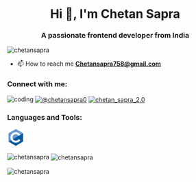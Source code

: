 <h1 align="center">Hi 👋, I'm Chetan Sapra</h1>
<h3 align="center">A passionate frontend developer from India</h3>

<p align="left"> <img src="https://komarev.com/ghpvc/?username=chetansapra&label=Profile%20views&color=0e75b6&style=flat" alt="chetansapra" /> </p>

- 📫 How to reach me **Chetansapra758@gmail.com**

<h3 align="left">Connect with me:</h3>
<img align =  "right " alt="coding" width = "400" src= "https://user-images.githubusercontent.com/55389276/140866485-8fb1c876-9a8f-4d6a-98dc-08c4981eaf70.gif"
<p align="left">
<a href="https://twitter.com/@chetansapra0" target="blank"><img align="center" src="https://raw.githubusercontent.com/rahuldkjain/github-profile-readme-generator/master/src/images/icons/Social/twitter.svg" alt="@chetansapra0" height="30" width="40" /></a>
<a href="https://instagram.com/chetan_sapra_2.0" target="blank"><img align="center" src="https://raw.githubusercontent.com/rahuldkjain/github-profile-readme-generator/master/src/images/icons/Social/instagram.svg" alt="chetan_sapra_2.0" height="30" width="40" /></a>
</p>

<h3 align="left">Languages and Tools:</h3>
<p align="left"> <a href="https://www.cprogramming.com/" target="_blank" rel="noreferrer"> <img src="https://raw.githubusercontent.com/devicons/devicon/master/icons/c/c-original.svg" alt="c" width="40" height="40"/> </a> </p>

<p><img align="left" src="https://github-readme-stats.vercel.app/api/top-langs?username=chetansapra&show_icons=true&locale=en&layout=compact" alt="chetansapra" /></p>

<p>&nbsp;<img align="center" src="https://github-readme-stats.vercel.app/api?username=chetansapra&show_icons=true&locale=en" alt="chetansapra" /></p>

<p><img align="center" src="https://github-readme-streak-stats.herokuapp.com/?user=chetansapra&" alt="chetansapra" /></p>
